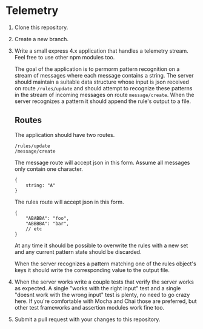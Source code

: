 Telemetry
=========

1. Clone this repository.
2. Create a new branch.
3. Write a small express 4.x application that handles a telemetry stream. Feel free to use other npm modules too.

	The goal of the application is to permorm pattern recognition on a stream of messages where each message contains a string. The server should maintain a suitable data structure whose input is json received on route `/rules/update` and should attempt to recognize these patterns in the stream of incoming messages on route `message/create`. When the server recognizes a pattern it should append the rule's output to a file.

	## Routes

	The application should have two routes. 

	```
	/rules/update
	/message/create
	```

	The message route will accept json in this form. Assume all messages only contain one character.

	```
	{
		string: "A"
	}
	```

	The rules route will accept json in this form.

	```
	{
		"ABABBA": "foo",
		"ABBBBA": "bar",
		// etc
	}
	```

	At any time it should be possible to overwrite the rules with a new set and any current pattern state should be discarded.
	
	When the server recognizes a pattern matching one of the rules object's keys it should write the corresponding value to the output file.

4. When the server works write a couple tests that verify the server works as expected. A single "works with the right input" test and a single "doesnt work with the wrong input" test is plenty, no need to go crazy here. If you're comfortable with Mocha and Chai those are preferred, but other test frameworks and assertion modules work fine too. 

5. Submit a pull request with your changes to this repository.
